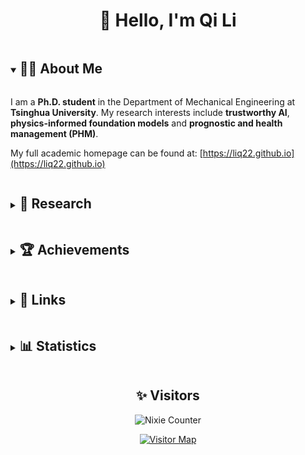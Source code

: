 <h1 align="center">👋 Hello, I'm Qi Li</h1>

<details open>
<summary><h2 style="display: inline-block">👨‍🎓 About Me</h2></summary>

I am a **Ph.D. student** in the Department of Mechanical Engineering at **Tsinghua University**. My research interests include **trustworthy AI**, **physics-informed foundation models** and **prognostic and health management (PHM)**.

My full academic homepage can be found at: [https://liq22.github.io](https://liq22.github.io)
</details>

<details>
<summary><h2 style="display: inline-block">🔬 Research</h2></summary>

<details>
<summary><h3 style="display: inline-block">PHM Foundation Model</h3></summary>

Building large-scale, general-purpose models for industrial equipment health monitoring and predictive maintenance.

Recent work: [HSE: A Plug-and-Play Module for Unified Fault Diagnosis Foundation Models](https://github.com/liq22/HSE_module)
</details>

<details>
<summary><h3 style="display: inline-block">Neural-symbolic Diagnosis</h3></summary>

Combining neural networks with symbolic reasoning to create more interpretable and robust fault diagnosis systems.

Notable publications:
- Transparent Operator Network (TII 2024)
- Deep Expert Network (JMS 2024)
- Transparent Information Fusion Network (ADVEI 2025)
</details>

<details>
<summary><h3 style="display: inline-block">Cross-domain Diagnosis</h3></summary>

Developing methods to transfer knowledge between different domains and equipment types for efficient fault diagnosis.

Notable publications:
- Cross-Domain Augmentation Diagnosis (RESS 2023)
- Adversarial Domain-Invariant Generalization (TII 2022)
- Knowledge Mapping-Based Adversarial Domain Adaptation (MSSP 2021)
</details>
</details>

<details>
<summary><h2 style="display: inline-block">🏆 Achievements</h2></summary>

- The 2024 CAST Youth Talent Support Program - PhD Special Plan - CCF
- Science and Technology Award of Chinese Society of Vibration Engineering
- Future Scholars Scholarship of Tsinghua University
- National Scholarship by Ministry of Education of China (2020, 2021)
</details>

<details>
<summary><h2 style="display: inline-block">🔗 Links</h2></summary>

[![Google Scholar](https://img.shields.io/badge/Google_Scholar-Follow-green?style=social&logo=googlescholar)](https://scholar.google.com/citations?user=vCabh8oAAAAJ)
[![Google Scholar Mirror](https://img.shields.io/badge/Google_Scholar_Mirror-Follow-green?style=social&logo=googlescholar)](https://sc.panda985.com/citations?user=1DtpMlAAAAAJ&hl=zh-CN&oi=sra)
[![ResearchGate](https://img.shields.io/badge/ResearchGate-Follow-blue?style=social&logo=researchgate)](https://www.researchgate.net/profile/Qi-Li-155)
[![ORCID](https://img.shields.io/badge/ORCID-Connect-green?style=social&logo=orcid)](https://orcid.org/0000-0001-7105-2818)
[![GitHub](https://img.shields.io/github/followers/liq22?label=follow&style=social)](https://github.com/liq22)
[![Homepage](https://img.shields.io/badge/Homepage-Visit-blue?style=social&logo=github)](https://liq22.github.io)
[![Email](https://img.shields.io/badge/Email-Contact-blue?style=social&logo=gmail)](mailto:liq22@mails.tsinghua.edu.cn)
</details>

<details>
<summary><h2 style="display: inline-block">📊 Statistics</h2></summary>

<div align="center">
  <img src="./assets/pic/LQ.png" width="180" style="margin: 10px;" />
</div>

<div align="center">
  <img src="https://github-readme-stats.vercel.app/api?username=liq22&show_icons=true&icon_color=CE1D2D&text_color=718096&bg_color=ffffff&hide_title=true" style="margin: 10px;" />
</div>
</details>

<h2 align="center">✨ Visitors</h2>

<div align="center">
  
![Nixie Counter](https://moe-counter.glitch.me/get/@liq22?theme=nixietube-1)



<a href="https://clustrmaps.com/site/zuDpJ" title="Visit tracker">
  <img src="//clustrmaps.com/map_v2.png?d=50xriIgyxQ1iyUIyLLeNS-NMsytm-KrZ5JZpwOGmBfw&cl=ffffff&w=a" alt="Visitor Map">
</a>

</div>

<!--
**liq22/liq22** is a ✨ _special_ ✨ repository because its `README.md` (this file) appears on your GitHub profile.
-->
